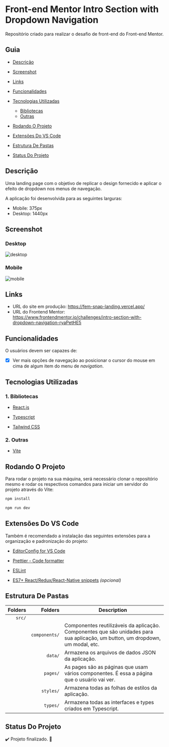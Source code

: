 # Front-end Mentor Intro Section with Dropdown Navigation

Repositório criado para realizar o desafio de front-end do Front-end Mentor.

## Guia

- [Descrição](#descrição)

- [Screenshot](#screenshot)

- [Links](#links)

- [Funcionalidades](#funcionalidades)

- [Tecnologias Utilizadas](#tecnologias-utilizadas)

  - [Bibliotecas](#1-bibliotecas)
  - [Outras](#2-outras)

- [Rodando O Projeto](#rodando-o-projeto)

- [Extensões Do VS Code](#extensões-do-vs-code)

- [Estrutura De Pastas](#estrutura-de-pastas)

- [Status Do Projeto](#status-do-projeto)

## Descrição

Uma landing page com o objetivo de replicar o design fornecido e aplicar o efeito de dropdown nos menus de navegação.

A aplicação foi desenvolvida para as seguintes larguras:

- Mobile: 375px
- Desktop: 1440px

## Screenshot

### Desktop

![desktop](https://github.com/wagnnermorais/FEM-Snap-Landing/assets/89792700/f1c440f2-59b8-4e06-9b3b-91a33c38cc74)

### Mobile

![mobile](https://github.com/wagnnermorais/FEM-Snap-Landing/assets/89792700/ca031a6f-9712-4ca6-9776-f0e5ee0e5aee)

## Links

- URL do site em produção: https://fem-snap-landing.vercel.app/
- URL do Frontend Mentor: https://www.frontendmentor.io/challenges/intro-section-with-dropdown-navigation-ryaPetHE5

## Funcionalidades

O usuários devem ser capazes de:

- [x] Ver mais opções de navegação ao posicionar o cursor do mouse em cima de algum item do menu de <em>navigation</em>.

## Tecnologias Utilizadas

### 1. Bibliotecas

- [React.js](https://react.dev/learn/ "Documentação Do React.js")

- [Typescript](https://www.typescriptlang.org/pt/docs/ "Documentação do Typescript")

- [Tailwind CSS](https://tailwindcss.com/docs/installation/ "Documentação do Tailwind")

### 2. Outras

- [Vite](https://vitejs.dev/guide/ "Documentação do Vite")

## Rodando O Projeto

Para rodar o projeto na sua máquina, será necessário clonar o repositório mesmo e rodar os respectivos comandos para iniciar um servidor do projeto através do Vite:

```bash
npm install
```

```bash
npm run dev
```

## Extensões Do VS Code

Também é recomendado a instalação das seguintes extensões para a organização e padronização do projeto:

- [EditorConfig for VS Code](https://marketplace.visualstudio.com/items?itemName=EditorConfig.EditorConfig)

- [Prettier - Code formatter](https://marketplace.visualstudio.com/items?itemName=esbenp.prettier-vscode)

- [ESLint](https://marketplace.visualstudio.com/items?itemName=dbaeumer.vscode-eslint)

- [ES7+ React/Redux/React-Native snippets](https://marketplace.visualstudio.com/items?itemName=dsznajder.es7-react-js-snippets) *(opcional)*

## Estrutura De Pastas

| Folders | Folders | Description |
| ---: | ---: | --- |
| `src/` |               |     |
|        | `components/` | Componentes reutilizáveis da aplicação. Componentes que são unidades para sua aplicação, um button, um dropdown, um modal, etc. |
|        | `data/`       | Armazena os arquivos de dados JSON da aplicação. |
|        | `pages/`      | As pages são as páginas que usam vários componentes. É essa a página que o usuário vai ver. |
|        | `styles/`     | Armazena todas as folhas de estilos da aplicação. |
|        | `types/`      | Armazena todas as interfaces e types criados em Typescript. |

## Status Do Projeto

:heavy_check_mark: Projeto finalizado. 💪

